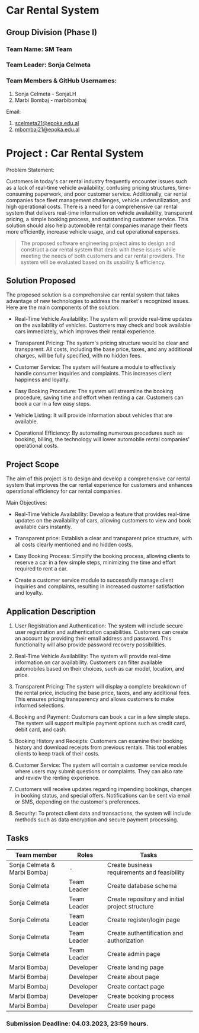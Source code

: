 # Car Rental System
## Group Division (Phase I)
### Team Name: SM Team
### Team Leader: Sonja Celmeta 
### Team Members & GitHub Usernames: 
1. Sonja Celmeta - SonjaLH
2. Marbi Bombaj - marbibombaj

Email: 
1. scelmeta21@epoka.edu.al
2. mbombaj21@epoka.edu.al



# Project : Car Rental System

Problem Statement:

Customers in today's car rental industry frequently encounter issues such as a lack of real-time vehicle availability, confusing pricing structures, time-consuming paperwork, and poor customer service. Additionally, car rental companies face fleet management challenges, vehicle underutilization, and high operational costs.
There is a need for a comprehensive car rental system that delivers real-time information on vehicle availability, transparent pricing, a simple booking process, and outstanding customer service. This solution should also help automobile rental companies manage their fleets more efficiently, increase vehicle usage, and cut operational expenses.

> The proposed software engineering project aims to design and construct a car rental system that deals with these issues while meeting the needs of both customers and car rental providers. The system will be evaluated based on its usability & efficiency.


## Solution Proposed
The proposed solution is a comprehensive car rental system that takes advantage of new technologies to address the market's recognized issues. Here are the main components of the solution:

- Real-Time Vehicle Availability: The system will provide real-time updates on the availability of vehicles. Customers may check and book available cars immediately, which improves their rental experience.

- Transparent Pricing: The system's pricing structure would be clear and transparent. All costs, including the base price, taxes, and any additional charges, will be fully specified, with no hidden fees.

- Customer Service: The system will feature a module to effectively handle consumer inquiries and complaints. This increases client happiness and loyalty.

- Easy Booking Procedure: The system will streamline the booking procedure, saving time and effort when renting a car. Customers can book a car in a few easy steps.

- Vehicle Listing:  It will provide information about vehicles that are available.

-  Operational Efficiency: By automating numerous procedures such as booking, billing, the technology will lower automobile rental companies' operational costs.

## Project Scope

The aim of this project is to design and develop a comprehensive car rental system that improves the car rental experience for customers and enhances operational efficiency for car rental companies.
 
Main Objectives:
- Real-Time Vehicle Availability: Develop a feature that provides real-time updates on the availability of cars, allowing customers to view and book available cars instantly.

- Transparent price: Establish a clear and transparent price structure, with all costs clearly mentioned and no hidden costs.

- Easy Booking Process: Simplify the booking process, allowing clients to reserve a car in a few simple steps, minimizing the time and effort required to rent a car.

-  Create a customer service module to successfully manage client inquiries and complaints, resulting in increased customer satisfaction and loyalty.


## Application Description

1. User Registration and Authentication: The system will include secure user registration and authentication capabilities. Customers can create an account by providing their email address and password. This functionality will also provide password recovery possibilities.

2. Real-Time Vehicle Availability: The system will provide real-time information on car availability. Customers can filter available automobiles based on their choices, such as car model, location, and price.

3. Transparent Pricing: The system will display a complete breakdown of the rental price, including the base price, taxes, and any additional fees. This ensures pricing transparency and allows customers to make informed selections.

4. Booking and Payment: Customers can book a car in a few simple steps. The system will support multiple payment options such as credit card, debit card, and cash.

5. Booking History and Receipts: Customers can examine their booking history and download receipts from previous rentals. This tool enables clients to keep track of their costs.

6. Customer Service: The system will contain a customer service module where users may submit questions or complaints. They can also rate and review the renting experience.

7. Customers will receive updates regarding impending bookings, changes in booking status, and special offers. Notifications can be sent via email or SMS, depending on the customer's preferences.

8. Security: To protect client data and transactions, the system will include methods such as data encryption and secure payment processing.

## Tasks



| Team member| Roles| Tasks |
| ----| ----|---------------------------|
| Sonja Celmeta & Marbi Bombaj | - | Create business requirements and feasibility |
| Sonja Celmeta| Team Leader | Create database schema |
| Sonja Celmeta| Team Leader | Create repository and initial project structure
| Sonja Celmeta| Team Leader | Create register/login page|
| Sonja Celmeta| Team Leader | Create authentification and authorization |
| Sonja Celmeta| Team Leader | Create admin page|
| Marbi Bombaj| Developer | Create landing page|
| Marbi Bombaj| Developer | Create about page |
| Marbi Bombaj| Developer | Create contact page|
| Marbi Bombaj| Developer | Create booking process|
| Marbi Bombaj| Developer | Create user page |

### Submission Deadline: 04.03.2023, 23:59 hours.